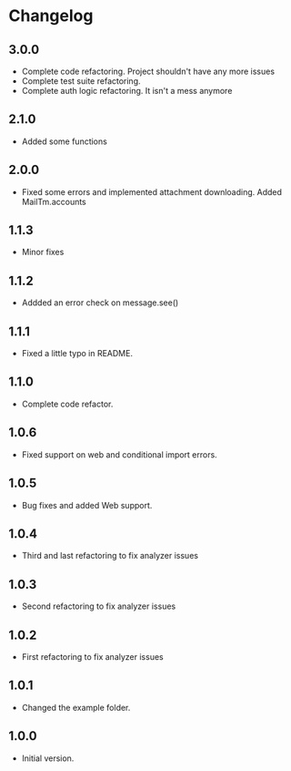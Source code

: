 # Changelog

## 3.0.0
 - Complete code refactoring. Project shouldn't have any more issues
 - Complete test suite refactoring.
 - Complete auth logic refactoring. It isn't a mess anymore

## 2.1.0

 - Added some functions

## 2.0.0

 - Fixed some errors and implemented attachment downloading. Added MailTm.accounts

## 1.1.3

- Minor fixes

## 1.1.2

- Addded an error check on message.see()

## 1.1.1

- Fixed a little typo in README.

## 1.1.0

- Complete code refactor.

## 1.0.6

- Fixed support on web and conditional import errors.

## 1.0.5

- Bug fixes and added Web support.

## 1.0.4

- Third and last refactoring to fix analyzer issues 

## 1.0.3

- Second refactoring to fix analyzer issues 

## 1.0.2

- First refactoring to fix analyzer issues 

## 1.0.1

- Changed the example folder.

## 1.0.0

- Initial version.